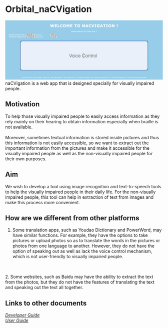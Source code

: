 # Orbital_naCVigation


![Ui](doc/images/interface.png)
naCVigation is a web app that is designed specially for visually impaired people.


## Motivation

To help those visually impaired people to easily access information as they rely mainly on their hearing to obtain information especially when braille is not available.
<br>
<br>
Moreover, sometimes textual information is stored inside pictures and thus this information is not easily accessible, so we want to extract out the important information from the pictures and make it accessible for the visually impaired people as well as the non-visually impaired people for their own purposes.



## Aim

We wish to develop a tool using image recognition and text-to-speech tools to help the visually impaired people in their daily life. For the non-visually impaired people, this tool can help in extraction of text from images and make this process more convenient.

## How are we different from other platforms

1. Some translation apps, such as Youdao Dictionary and PowerWord, may have similar
functions. For example, they have the options to take pictures or upload photos so as to
translate the words in the pictures or photos from one language to another. However,
they do not have the option of speaking out as well as lack the voice control mechanism,
which is not user-friendly to visually impaired people.
<br>
<br>
2. Some websites, such as Baidu may have the ability to extract the text from the photos,
but they do not have the features of translating the text and speaking out the text all
together.


## Links to other documents


[*Developer Guide*](https://github.com/BILLXYR/Orbital_naCVigation/blob/main/doc/Developer%20Guide.md)
<br>
[*User Guide*](https://github.com/BILLXYR/Orbital_naCVigation/blob/main/doc/User%20Guide.md)
